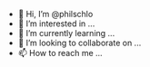 - 👋 Hi, I’m @philschlo
- 👀 I’m interested in ...
- 🌱 I’m currently learning ...
- 💞️ I’m looking to collaborate on ...
- 📫 How to reach me ...

<!---
philschlo/philschlo is a ✨ special ✨ repository because its `README.md` (this file) appears on your GitHub profile.
You can click the Preview link to take a look at your changes.
--->
